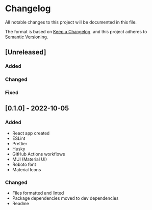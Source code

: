 # Changelog
All notable changes to this project will be documented in this file.

The format is based on [Keep a Changelog](https://keepachangelog.com/en/1.0.0/),
and this project adheres to [Semantic Versioning](https://semver.org/spec/v2.0.0.html).

## [Unreleased]
### Added
### Changed
### Fixed

## [0.1.0] - 2022-10-05
### Added
- React app created
- ESLint
- Prettier
- Husky
- GitHub Actions workflows
- MUI (Material UI)
- Roboto font
- Material Icons
### Changed
- Files formatted and linted
- Package dependencies moved to dev dependencies
- Readme
